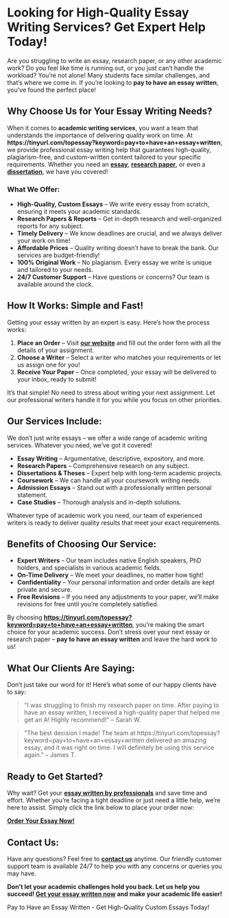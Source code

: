 <h1>Looking for High-Quality Essay Writing Services? Get Expert Help Today!</h1>

<p>Are you struggling to write an essay, research paper, or any other academic work? Do you feel like time is running out, or you just can’t handle the workload? You’re not alone! Many students face similar challenges, and that’s where we come in. If you’re looking to <strong>pay to have an essay written</strong>, you’ve found the perfect place!</p>

<h2>Why Choose Us for Your Essay Writing Needs?</h2>

<p>When it comes to <strong>academic writing services</strong>, you want a team that understands the importance of delivering quality work on time. At <strong>https://tinyurl.com/topessay?keyword=pay+to+have+an+essay+written</strong>, we provide professional essay writing help that guarantees high-quality, plagiarism-free, and custom-written content tailored to your specific requirements. Whether you need an <a href="https://tinyurl.com/topessay?keyword=pay+to+have+an+essay+written"><strong>essay</strong></a>, <a href="https://tinyurl.com/topessay?keyword=pay+to+have+an+essay+written"><strong>research paper</strong></a>, or even a <a href="https://tinyurl.com/topessay?keyword=pay+to+have+an+essay+written"><strong>dissertation</strong></a>, we have you covered!</p>

<h3>What We Offer:</h3>
<ul>
  <li><strong>High-Quality, Custom Essays</strong> – We write every essay from scratch, ensuring it meets your academic standards.</li>
  <li><strong>Research Papers & Reports</strong> – Get in-depth research and well-organized reports for any subject.</li>
  <li><strong>Timely Delivery</strong> – We know deadlines are crucial, and we always deliver your work on time!</li>
  <li><strong>Affordable Prices</strong> – Quality writing doesn’t have to break the bank. Our services are budget-friendly!</li>
  <li><strong>100% Original Work</strong> – No plagiarism. Every essay we write is unique and tailored to your needs.</li>
  <li><strong>24/7 Customer Support</strong> – Have questions or concerns? Our team is available around the clock.</li>
</ul>

<h2>How It Works: Simple and Fast!</h2>

<p>Getting your essay written by an expert is easy. Here’s how the process works:</p>
<ol>
  <li><strong>Place an Order</strong> – Visit <a href="https://tinyurl.com/topessay?keyword=pay+to+have+an+essay+written"><strong>our website</strong></a> and fill out the order form with all the details of your assignment.</li>
  <li><strong>Choose a Writer</strong> – Select a writer who matches your requirements or let us assign one for you!</li>
  <li><strong>Receive Your Paper</strong> – Once completed, your essay will be delivered to your inbox, ready to submit!</li>
</ol>

<p>It’s that simple! No need to stress about writing your next assignment. Let our professional writers handle it for you while you focus on other priorities.</p>

<h2>Our Services Include:</h2>

<p>We don’t just write essays – we offer a wide range of academic writing services. Whatever you need, we’ve got it covered!</p>

<ul>
  <li><strong>Essay Writing</strong> – Argumentative, descriptive, expository, and more.</li>
  <li><strong>Research Papers</strong> – Comprehensive research on any subject.</li>
  <li><strong>Dissertations & Theses</strong> – Expert help with long-term academic projects.</li>
  <li><strong>Coursework</strong> – We can handle all your coursework writing needs.</li>
  <li><strong>Admission Essays</strong> – Stand out with a professionally written personal statement.</li>
  <li><strong>Case Studies</strong> – Thorough analysis and in-depth solutions.</li>
</ul>

<p>Whatever type of academic work you need, our team of experienced writers is ready to deliver quality results that meet your exact requirements.</p>

<h2>Benefits of Choosing Our Service:</h2>

<ul>
  <li><strong>Expert Writers</strong> – Our team includes native English speakers, PhD holders, and specialists in various academic fields.</li>
  <li><strong>On-Time Delivery</strong> – We meet your deadlines, no matter how tight!</li>
  <li><strong>Confidentiality</strong> – Your personal information and order details are kept private and secure.</li>
  <li><strong>Free Revisions</strong> – If you need any adjustments to your paper, we’ll make revisions for free until you’re completely satisfied.</li>
</ul>

<p>By choosing <a href="https://tinyurl.com/topessay?keyword=pay+to+have+an+essay+written"><strong>https://tinyurl.com/topessay?keyword=pay+to+have+an+essay+written</strong></a>, you’re making the smart choice for your academic success. Don’t stress over your next essay or research paper – <strong>pay to have an essay written</strong> and leave the hard work to us!</p>

<h2>What Our Clients Are Saying:</h2>

<p>Don’t just take our word for it! Here’s what some of our happy clients have to say:</p>

<blockquote>
  <p>"I was struggling to finish my research paper on time. After paying to have an essay written, I received a high-quality paper that helped me get an A! Highly recommend!" – Sarah W.</p>
</blockquote>

<blockquote>
  <p>"The best decision I made! The team at https://tinyurl.com/topessay?keyword=pay+to+have+an+essay+written delivered an amazing essay, and it was right on time. I will definitely be using this service again." – James T.</p>
</blockquote>

<h2>Ready to Get Started?</h2>

<p>Why wait? Get your <a href="https://tinyurl.com/topessay?keyword=pay+to+have+an+essay+written"><strong>essay written by professionals</strong></a> and save time and effort. Whether you’re facing a tight deadline or just need a little help, we’re here to assist. Simply click the link below to place your order now:</p>

<p><a href="https://tinyurl.com/topessay?keyword=pay+to+have+an+essay+written"><strong>Order Your Essay Now!</strong></a></p>

<h2>Contact Us:</h2>

<p>Have any questions? Feel free to <a href="https://tinyurl.com/topessay?keyword=pay+to+have+an+essay+written"><strong>contact us</strong></a> anytime. Our friendly customer support team is available 24/7 to help you with any concerns or queries you may have.</p>

<p><strong>Don’t let your academic challenges hold you back. Let us help you succeed! <a href="https://tinyurl.com/topessay?keyword=pay+to+have+an+essay+written"><strong>Get your essay written now</strong></a> and make your academic life easier!</strong></p>
Pay to Have an Essay Written - Get High-Quality Custom Essays Today!
